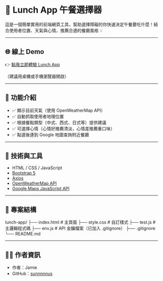# 🥡 Lunch App 午餐選擇器

這是一個簡單實用的前端網頁工具，幫助選擇障礙的你快速決定午餐要吃什麼！結合使用者位置、天氣與心情，推薦合適的餐廳風格 💡

---

## 🌐 線上 Demo

👉 [點我立即體驗 Lunch App](https://lunch-app-eight.vercel.app/)

（建議用桌機或手機瀏覽器開啟）

---

## 🚀 功能介紹

- ✅ 顯示目前天氣（使用 OpenWeatherMap API）
- ✅ 自動抓取使用者地理位置
- ✅ 根據餐點類型（中式、西式、日式等）提供建議
- ✅ 可選擇心情（心情好推薦清淡，心情差推薦重口味）
- ✅ 點選後連到 Google 地圖查詢附近餐廳

---

## 🔧 技術與工具

- HTML / CSS / JavaScript
- [Bootstrap 5](https://getbootstrap.com/)
- [Axios](https://axios-http.com/)
- [OpenWeatherMap API](https://openweathermap.org/api)
- [Google Maps JavaScript API](https://developers.google.com/maps/documentation/javascript)

---

## 📁 專案結構

lunch-app/
├── index.html # 主頁面
├── style.css # 自訂樣式
├── test.js # 主邏輯程式碼
├── env.js # API 金鑰檔案（已加入 .gitignore）
├── .gitignore
└── README.md

---


## 🙋‍♀️ 作者資訊

- 作者：Jamie
- GitHub：[sunnnnnus](https://github.com/sunnnnnus)

